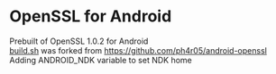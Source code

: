 # OpenSSL for Android
Prebuilt of OpenSSL 1.0.2 for Android  
[build.sh](openssl/build.sh) was forked from https://github.com/ph4r05/android-openssl  
Adding ANDROID_NDK variable to set NDK home  
